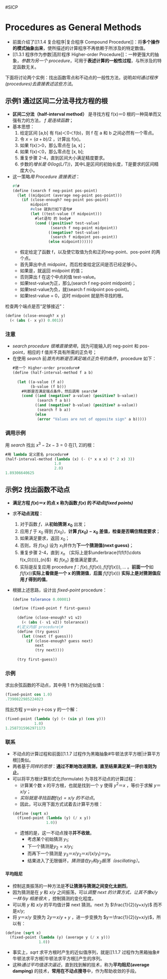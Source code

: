 #SICP 

# Procedures as General Methods
- 前面介绍了[[1.1.4 复合程序|复合程序 Compound Procedure]]：将**多个操作的模式抽象出来**，使所描述的计算程序不再依赖于所涉及的特定数值。
- [[1.3.1 程序作为参数|高阶程序 Higher-order Procedure]]：一种更强大的抽象，*参数为另一个 procedure*，可用于**表述计算的一般性过程**，与所涉及的特定函数无关。

下面将讨论两个实例：找出函数零点和不动点的一般性方法，说明*如何通过程序(procedures)去直接表述这些方法*。

## 示例1 通过区间二分法寻找方程的根
- **区间二分法（half-interval method）** 是寻找方程 f(x)＝0 根的一种简单而又强有力的方法， *f 是连续函数*；
- 基本思想：
	1. 给定区间 [a,b] 有 f(a)＜0＜f(b)，则 f 在 a 和 b 之间必然有一个零点。
	2. 令 $x=(a+b)/2$ ，计算出 f(x)。
	3. 如果 f(x)＞0，那么零点在 [a, x]；
	4. 如果 f(x)＜0，那么零点在 [x, b];
	5. 重复步骤 2-4，直到区间大小满足精度要求。
	6. 步数的*增长是 $\Theta(log(L/T))$*，其中L是区间的初始长度，T是要求的区间精度大小。
- 这一策略*用 Procedure 直接表述*：
	```scheme
	#f#
	(define (search f neg-point pos-point)
	  (let ((midpoint (average neg-point pos-point)))
	    (if (close-enough? neg-point pos-point)
	        midpoint
			#else 就执行如下语句#
	        (let ((test-value (f midpoint)))
			  #let语句 的 body#
	          (cond ((positive? test-value)
	                 (search f neg-point midpoint))
	                ((negative? test-value)
	                 (search f midpoint pos-point))
	                (else midpoint))))))
	```
	- 假定给定了函数 f，以及使它取值为负和正的neg-point、pos-point 的两个点。
	- 首先算出中点 midpoint，而后检查给定区间是否已经足够小。
	- 如果是，就返回 midpoint 的值；
	- 否则算出 f 在这个中点的值 test-value。
	- 如果test-value为正，那么(search f neg-point midpoint)；
	- 如果test-value为负，就(search f midpoint pos-point)。
	- 如果test-value = 0，这时 midpoint 就是所寻找的根。


检查两个端点是否“足够接近”：
```scheme
(define (close-enough? x y)
  (< (abs (- x y)) 0.001))
```

### 注意
- *search procedure 很难直接使用*，因为可能输入的 neg-point 和 pos-point，相应的 f 值并不具有所需的正负号；
- 在使用 *search* 前*首先判断是否满足端点正负号的条件*，procedure 如下：
	```scheme
	#是一个 Higher-order procedure#
	(define (half-interval-method f a b)
	  
	  (let ((a-value (f a))
	        (b-value (f b)))
		#判断是否满足端点条件，然后调用 search#
	    (cond ((and (negative? a-value) (positive? b-value))
	           (search f a b))
	          ((and (negative? b-value) (positive? a-value))
	           (search f b a))
	          (else
	           (error "Values are not of opposite sign" a b)))))
	```

### 调用示例
用 *search* 找出 $x^3-2x-3=0$ 在[1, 2]的根：

```scheme
#用 lambda 定义匿名 procedure#
(half-interval-method (lambda (x) (- (* x x x) (* 2 x) 3))
                      1.0
                      2.0)
1.89306640625
```

## 示例2 找出函数不动点

-  **满足方程 $f(x)＝x$ 的点 x 称为函数 $f(x)$ 的*不动点(fixed points)***

- 求**不动点流程**：
	1. 对于函数 $f$，从**初始猜测 $x_0$** 出发；
	2. 应用 $f$ 于 $x_0$ 得到 $f(x_0)$，**计算 $f(x_0)-x_0$ 差值，检查是否瞒住精度要求**；
	3. 如果满足要求，返回 $x_0$；
	4. 否则，将 $f(x_0)$ 设为 $x_1$并作为**下一个猜测值(next guess)**；
	5. 重复步骤 2-4，直到 $x_n$ （实际上是$\underbrace{f(f(f(\cdots f(x_0))))}_{n}$）和 $f(x_n)$ 差值满足要求。
	6. 实际是反复应用 procedure $f$：$f(x), f( f(x)), f( f( f(x))), . . .$ 。**前面一个**如 $f(f(x))$**实际上看做是一个 x 的猜测值**，**后面** $f(f(f(x)))$ **实际上是对猜测值应用 $f$ 得到的值**。
- 根据上述思路，设计出 *fixed-point* procedure：
	```scheme
	(define tolerance 0.00001)
	
	(define (fixed-point f first-guess)
	  
	  (define (close-enough? v1 v2)
	    (< (abs (- v1 v2)) tolerance))
	  #|定义内部 procedure|#
	  (define (try guess)
	    (let ((next (f guess)))
	      (if (close-enough? guess next)
	          next
	          (try next))))
	  
	  (try first-guess))
	```


### 示例
求出余弦函数的不动点，其中用 1 作为初始近似值：

```scheme
(fixed-point cos 1.0)
.7390822985224023
```

找出方程 y＝sin y＋cos y 的一个解：
```scheme
(fixed-point (lambda (y) (+ (sin y) (cos y)))
             1.0)
1.2587315962971173
```

### 联系
- 不动点的计算过程和前面[[1.1.7 过程作为黑箱抽象#牛顿法求平方根|计算平方根]]类似。
- 两者基于*同样的思想*：**通过不断地改进猜测，直至结果满足某一评价准则为止**。
- 可以将平方根计算形式化(formulate) 为寻找不动点的计算过程：
	- 计算某个数 x 的平方根，也就是找到一个 y 使得 $y^2＝x$ ，等价于求解 $y＝x/y$；
	- *实际就是寻找函数$f(y)=x/y$ 的不动点*。
	- 因此，可以用下面方式试着去计算平方根：
	```scheme
	(define (sqrt x)
	  (fixed-point (lambda (y) (/ x y))
	               1.0))
	```
	- 遗憾的是，这一不动点搜寻**并不收敛**。
		- 考虑某个初始猜测 $y_1$;
		- 下一个猜测是$y_2=x/y_1$;
		- 而再下一个猜测是 $y_3＝x/y_2＝x/(x/y_1)＝y_1$。
		- 结果进入了无限循环，*猜测值在$y_1$和$y_2$振荡（oscillating）*。

#### 平均阻尼
- 控制这类振荡的一种方法是**不让猜测与猜测之间变化太剧烈**。
- 因为猜测是在 $y$ 和 $x/y$ 之间振荡，可以*调整 next 的计算方式，让其不像$x/y$ 一样与$y$ 相差很大* ，控制猜测的变化程度。
- 可以用 $y$ 和 $x/y$ 的平均值计算 next 猜测。next 为 $\frac{1}{2}(y+x/y)$ 而不是$x/y$;
- 将 $y＝x/y$ 变换为 $2y＝x/y+y$ ，进一步变换为 $y＝\frac{1}{2}(y+x/y)$，所以有：

```scheme
(define (sqrt x)
  (fixed-point (lambda (y) (average y (/ x y)))
               1.0))
```

- 事实上，*sqrt* 求平方根时产生的近似值序列，就是[[1.1.7 过程作为黑箱抽象#牛顿法求平方根|牛顿法求平方根]]产生的序列。
- 这种*通过平均值逐次逼近*，直到找到解的技术，称为**平均阻尼(average damping)** 的技术，**常用在不动点搜寻**中，作为帮助收敛的手段。